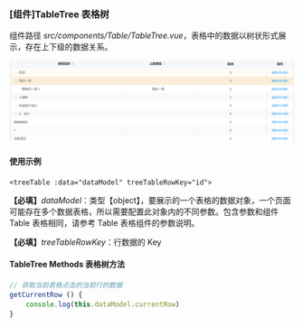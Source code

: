 ### [组件]TableTree 表格树

<p>组件路径 <em>src/components/Table/TableTree.vue</em>，表格中的数据以树状形式展示，存在上下级的数据关系。</p>

![TableTree 表格树示例](../../img/eg-TableTree.png 'TableTree 表格树示例')

#### 使用示例

```vue
<treeTable :data="dataModel" treeTableRowKey="id">
```

<strong>【必填】</strong><em>dataModel</em>：类型【object】，要展示的一个表格的数据对象，一个页面可能存在多个数据表格，所以需要配置此对象内的不同参数。包含参数和组件 Table 表格相同，请参考 Table 表格组件的参数说明。

<strong>【必填】</strong><em>treeTableRowKey</em>：行数据的 Key

#### TableTree Methods 表格树方法

```javascript
// 获取当前表格点击的当前行的数据
getCurrentRow () {
	console.log(this.dataModel.currentRow)
}
```
